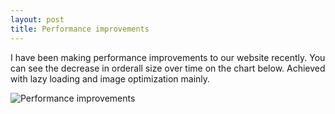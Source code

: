 ```yaml
---
layout: post
title: Performance improvements
---
```


I have been making performance improvements to our website recently. You can see the decrease in orderall size over time on the chart below. Achieved with lazy loading and image optimization mainly.

![Performance improvements](http://upload.sam-thompson.info/upload/files/performance_chart.png "Large example image")
